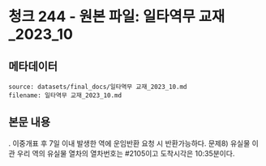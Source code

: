 # 청크 244 - 원본 파일: 일타역무 교재_2023_10

## 메타데이터

```
source: datasets/final_docs/일타역무 교재_2023_10.md
filename: 일타역무 교재_2023_10.md
```

## 본문 내용

. 이중개표 후 7일 이내 발생한 역에 운임반환 요청 시 반환가능하다.    문제8) 유실물 이관  우리 역의 유실물 열차의 열차번호는 #2105이고 도착시각은 10:35분이다.